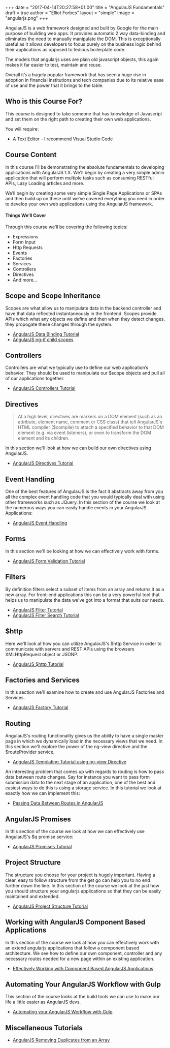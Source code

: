 +++
date = "2017-04-14T20:27:58+01:00"
title = "AngularJS Fundamentals"
draft = true
author = "Elliot Forbes"
layout = "simple"
image = "angularjs.png"
+++

AngularJS is a web framework designed and built by Google for the main purpose of building web apps. It provides automatic 2 way data-binding and eliminates the need to manually manipulate the DOM. This is exceptionally useful as it allows developers to focus purely on the business logic behind their applications as opposed to tedious boilerplate code.

The models that angularjs uses are plain old javascript objects, this again makes it far easier to test, maintain and reuse.

Overall it’s a hugely popular framework that has seen a huge rise in adoption in financial institutions and tech companies due to its relative ease of use and the power that it brings to the table.

## Who is this Course For?

This course is designed to take someone that has knowledge of Javascript and set them on the right path to creating their own web applications. 

You will require:

* A Text Editor - I recommend Visual Studio Code

## Course Content

In this course I'll be demonstrating the absolute fundamentals to developing applications with AngularJS 1.X. We'll begin by creating a very simple admin application that will perform multiple tasks such as consuming RESTful APIs, Lazy Loading articles and more. 

We’ll begin by creating some very simple Single Page Applications or SPAs and then build up on these until we’ve covered everything you need in order to develop your own web applications using the AngularJS framework.

#### Things We’ll Cover

Through this course we’ll be covering the following topics:

* Expressions
* Form Input
* Http Requests 
* Events
* Factories
* Services
* Controllers
* Directives
* And more...

## Scope and Scope Inheritance
 Scopes are what allow us to manipulate data in the backend controller and have that data reflected instantaneously in the frontend. Scopes provide APIs which what any objects we define and then when they detect changes, they propogate these changes through the system.

* [AngularJS Data Binding Tutorial](https://tutorialedge.net/angularjs-data-binding-tutorial)
* [AngularJS ng-if child scopes](https://tutorialedge.net/angularjs-ng-if-child-scopes)

## Controllers

Controllers are what we typically use to define our web application’s behavior. They should be used to manipulate our $scope objects and pull all of our applications together.

* [AngularJS Controllers Tutorial](https://tutorialedge.net/angularjs-controllers-tutorial)

## Directives

> At a high level, directives are markers on a DOM element (such as an attribute, element name, comment or CSS class) that tell AngularJS's HTML compiler ($compile) to attach a specified behavior to that DOM element (e.g. via event listeners), or even to transform the DOM element and its children.

In this section we'll look at how we can build our own directives using AngularJS. 

* [AngularJS Directives Tutorial](https://tutorialedge.net/angularjs-directives-tutorial)

## Event Handling

One of the best features of AngularJS is the fact it abstracts away from you all the complex event handling code that you would typically deal with using other frameworks such as JQuery. In this section of the course we look at the numerous ways you can easily handle events in your AngularJS Applications:

* [AngularJS Event Handling](https://tutorialedge.net/angularjs-event-handling-tutorial)

## Forms

In this section we'll be looking at how we can effectively work with forms.

* [AngularJS Form Validation Tutorial](https://tutorialedge.net/angularjs-form-validation-tutorial) 


## Filters

By definition filters select a subset of items from an array and returns it as a new array. For front-end applications this can be a very powerful tool that helps us to manipulate the data we've got into a format that suits our needs.

* [AngularJS Filter Tutorial](https://tutorialedge.net/angularjs-filter-tutorials) 
* [AngularJS Filter Search Tutorial](https://tutorialedge.net/angularjs-filter-search-tutorial)

## $http 

Here we'll look at how you can utilize AngularJS's $http Service in order to communicate with servers and REST APIs using the browsers XMLHttpRequest object or JSONP.

* [AngularJS $http Tutorial](https://tutorialedge.net/angularjs-http-service-apis)

## Factories and Services

In this section we'll examine how to create and use AngularJS Factories and Services.

* [AngularJS Factory Tutorial](https://tutorialedge.net/angularjs-factory-tutorial)

## Routing

AngularJS's routing functionality gives us the ability to have a single master page in which we dynamically load in the necessary views that we need. In this section we'll explore the power of the ng-view directive and the $routeProvider service.

* [AngularJS Templating Tutorial using ng-view Directive](https://tutorialedge.net/angularjs-template-tutorial-ng-view)

An interesting problem that comes up with regards to routing is how to pass data between route changes. Say for instance you want to pass form submission data to the next stage of an application, one of the best and easiest ways to do this is using a storage service. In this tutorial we look at exactly how we can implement this:

* [Passing Data Between Routes in AngularJS](https://tutorialedge.net/passing-data-between-routes-angularjs)

## AngularJS Promises

In this section of the course we look at how we can effectively use AngularJS's $q promise service:

* [AngularJS Promises Tutorial](https://tutorialedge.net/angularjs-promises-tutorial)

## Project Structure

The structure you choose for your project is hugely important. Having a clear, easy to follow structure from the get go can help you to no end further down the line. In this section of the course we look at the just how you should structure your angularjs applications so that they can be easily maintained and extended.

* [AngularJS Project Structure Tutorial](https://tutorialedge.net/angularjs-project-structure-tutorial)

## Working with AngularJS Component Based Applications

In this section of the course we look at how you can effectively work with an extend angularjs applications that follow a component based architecture. We see how to define our own component, controller and any necessary routes needed for a new page within an existing application.

* [Effectively Working with Component Based AngularJS Applications](https://tutorialedge.net/working-with-angularjs-component-applications)


## Automating Your AngularJS Workflow with Gulp

This section of the course looks at the build tools we can use to make our life a little easier as AngularJS devs. 

* [Automating your AngularJS Workflow with Gulp](https://tutorialedge.net/automating-angularjs-workflow-with-gulp)

## Miscellaneous Tutorials

* [AngularJS Removing Duplicates from an Array](https://tutorialedge.net/removing-duplicates-ng-repeat-angularjs)